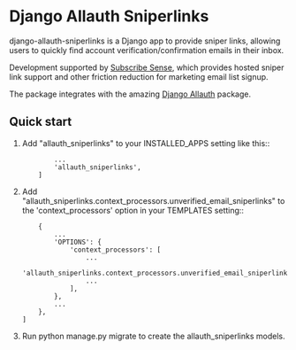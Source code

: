# Django Allauth Sniperlinks

django-allauth-sniperlinks is a Django app to provide sniper links,
allowing users to quickly find account verification/confirmation emails
in their inbox.

Development supported by [Subscribe Sense](https://www.subscribesense.com), which provides hosted sniper link support and other friction reduction for marketing email list signup.

The package integrates with the amazing [Django Allauth](https://github.com/pennersr/django-allauth) package.

## Quick start

1. Add "allauth_sniperlinks" to your INSTALLED_APPS setting like this::
    ```INSTALLED_APPS = [
            ...
            'allauth_sniperlinks',
        ]
    ```

2. Add "allauth_sniperlinks.context_processors.unverified_email_sniperlinks" to the 'context_processors' option in your TEMPLATES setting::
    ```TEMPLATES = [
        {
            ...
            'OPTIONS': {
                'context_processors': [
                    ...
                    'allauth_sniperlinks.context_processors.unverified_email_sniperlinks',
                    ...
                ],
            },
            ...
        },
    ]
    ```

3. Run python manage.py migrate to create the allauth_sniperlinks models.
